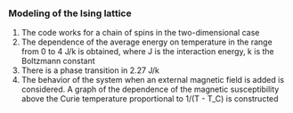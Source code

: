 ### Modeling of the Ising lattice

1. The code works for a chain of spins in the two-dimensional case
2. The dependence of the average energy on temperature in the range from 0 to 4 J/k
is obtained, where J is the interaction energy, k is the Boltzmann constant
3. There is a phase transition in 2.27 J/k
4. The behavior of the system when an external magnetic field is added is considered. A graph of the dependence of the magnetic susceptibility above the Curie temperature proportional to 1/(T - T_C) is constructed
